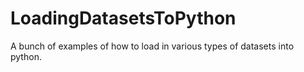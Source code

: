 # LoadingDatasetsToPython
A bunch of examples of how to load in various types of datasets into python.
